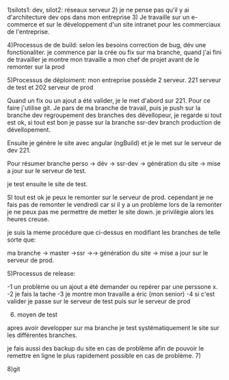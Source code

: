 1)silots1: dev, silot2: réseaux serveur
2) je ne pense pas qu'il y ai d'architecture dev ops dans mon entreprise
3) Je travaille sur un e-commerce et sur le développement d'un site intranet pour les commerciaux de l'entreprise.

4)Processus de de build:
selon les besoins correction de bug, dév une fonctionaliter. je commence par la crée ou fix sur ma branche, quand j'ai fini de travailler je montre mon travaille a mon chef de projet avant de le remonter sur la prod

5)Processus de déploiment:
mon entreprise possède 2 serveur.
221 serveur de test et 202 serveur de prod

Quand un fix ou un ajout a été valider, je le met d'abord sur 221.
Pour ce faire j'utilise git. Je pars de ma branche de travail, puis je push sur la branche dev regroupement des branches des dévellopeur, je regarde si tout est ok, si tout est bon je passe sur la branche ssr-dev branch production de dévellopement.

Ensuite je génère le site avec angular (ngBuild) et je le met sur le serveur de dev 221.

Pour résumer 
branche perso -> dév -> ssr-dev -> génération du site -> mise a jour sur le serveur de test.

je test ensuite le site de test.

SI tout est ok je peux le remonter sur le serveur de prod.
cependant je ne fais pas de remonter le vendredi car si il y a un problème lors de la remonter je ne peux pas me permettre de metter le site down.
je privilègie alors les heures creuse.

je suis la meme procédure que ci-dessus en modifiant les branches de telle sorte que:

ma branche -> master ->ssr ->-> génération du site -> mise a jour sur le serveur de prod.

5)Processus de release:

-1 un problème ou un ajout a été demander ou repérer par une perssone x.
-2 je fais la tache 
-3 je montre mon travaille a éric (mon senior)
-4 si c'est valider je passe sur le serveur de test puis sur le serveur de prod

6) moyen de test

apres avoir developper sur ma branche je test systématiquement le site sur les différentes branches.

je fais aussi des backup du site en cas de problème afin de pouvoir le remettre en ligne le plus rapidement possible en cas de problème.
7)

8)git
